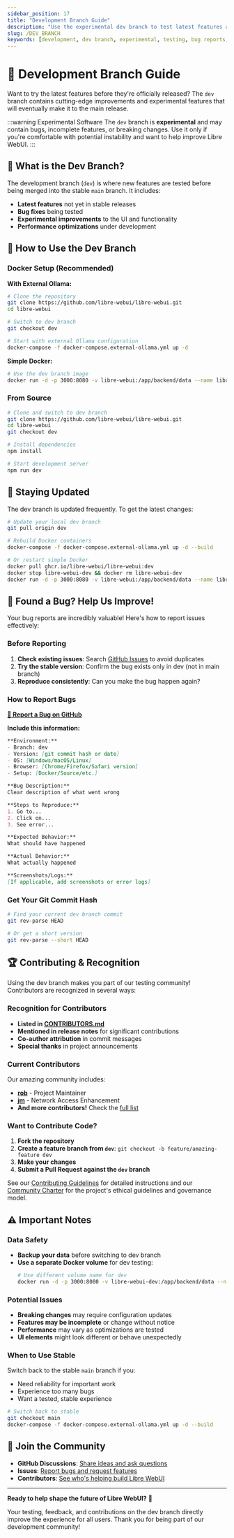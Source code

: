 ```yaml
---
sidebar_position: 17
title: "Development Branch Guide"
description: "Use the experimental dev branch to test latest features and help improve Libre WebUI. Learn how to report bugs and contribute."
slug: /DEV_BRANCH
keywords: [development, dev branch, experimental, testing, bug reports, contributing, latest features]
---
```


# 🧪 Development Branch Guide

Want to try the latest features before they're officially released? The `dev` branch contains cutting-edge improvements and experimental features that will eventually make it to the main release.

:::warning Experimental Software
The `dev` branch is **experimental** and may contain bugs, incomplete features, or breaking changes. Use it only if you're comfortable with potential instability and want to help improve Libre WebUI.
:::

## 🎯 What is the Dev Branch?

The development branch (`dev`) is where new features are tested before being merged into the stable `main` branch. It includes:

- **Latest features** not yet in stable releases
- **Bug fixes** being tested
- **Experimental improvements** to the UI and functionality
- **Performance optimizations** under development

## 🚀 How to Use the Dev Branch

### Docker Setup (Recommended)

**With External Ollama:**
```bash
# Clone the repository
git clone https://github.com/libre-webui/libre-webui.git
cd libre-webui

# Switch to dev branch
git checkout dev

# Start with external Ollama configuration
docker-compose -f docker-compose.external-ollama.yml up -d
```

**Simple Docker:**
```bash
# Use the dev branch image
docker run -d -p 3000:8080 -v libre-webui:/app/backend/data --name libre-webui-dev --restart always ghcr.io/libre-webui/libre-webui:dev
```

### From Source

```bash
# Clone and switch to dev branch
git clone https://github.com/libre-webui/libre-webui.git
cd libre-webui
git checkout dev

# Install dependencies
npm install

# Start development server
npm run dev
```

## 🔄 Staying Updated

The dev branch is updated frequently. To get the latest changes:

```bash
# Update your local dev branch
git pull origin dev

# Rebuild Docker containers
docker-compose -f docker-compose.external-ollama.yml up -d --build

# Or restart simple Docker
docker pull ghcr.io/libre-webui/libre-webui:dev
docker stop libre-webui-dev && docker rm libre-webui-dev
docker run -d -p 3000:8080 -v libre-webui:/app/backend/data --name libre-webui-dev --restart always ghcr.io/libre-webui/libre-webui:dev
```

## 🐛 Found a Bug? Help Us Improve!

Your bug reports are incredibly valuable! Here's how to report issues effectively:

### Before Reporting

1. **Check existing issues**: Search [GitHub Issues](https://github.com/libre-webui/libre-webui/issues) to avoid duplicates
2. **Try the stable version**: Confirm the bug exists only in dev (not in main branch)
3. **Reproduce consistently**: Can you make the bug happen again?

### How to Report Bugs

[**🐛 Report a Bug on GitHub**](https://github.com/libre-webui/libre-webui/issues/new)

**Include this information:**

```markdown
**Environment:**
- Branch: dev
- Version: [git commit hash or date]
- OS: [Windows/macOS/Linux]
- Browser: [Chrome/Firefox/Safari version]
- Setup: [Docker/Source/etc.]

**Bug Description:**
Clear description of what went wrong

**Steps to Reproduce:**
1. Go to...
2. Click on...
3. See error...

**Expected Behavior:**
What should have happened

**Actual Behavior:**
What actually happened

**Screenshots/Logs:**
[If applicable, add screenshots or error logs]
```

### Get Your Git Commit Hash

```bash
# Find your current dev branch commit
git rev-parse HEAD

# Or get a short version
git rev-parse --short HEAD
```

## 🏆 Contributing & Recognition

Using the dev branch makes you part of our testing community! Contributors are recognized in several ways:

### Recognition for Contributors

- **Listed in [CONTRIBUTORS.md](https://github.com/libre-webui/libre-webui/blob/main/CONTRIBUTORS.md)**
- **Mentioned in release notes** for significant contributions
- **Co-author attribution** in commit messages
- **Special thanks** in project announcements

### Current Contributors

Our amazing community includes:

- **[rob](https://github.com/kroonen)** - Project Maintainer
- **[jm](https://github.com/jmoney7823956789378)** - Network Access Enhancement
- **And more contributors!** Check the [full list](https://github.com/libre-webui/libre-webui/blob/main/CONTRIBUTORS.md)

### Want to Contribute Code?

1. **Fork the repository**
2. **Create a feature branch from `dev`**: `git checkout -b feature/amazing-feature dev`
3. **Make your changes**
4. **Submit a Pull Request against the `dev` branch**

See our [Contributing Guidelines](https://github.com/libre-webui/libre-webui/blob/main/CONTRIBUTORS.md#contribution-guidelines) for detailed instructions and our [Community Charter](./CHARTER) for the project's ethical guidelines and governance model.

## ⚠️ Important Notes

### Data Safety

- **Backup your data** before switching to dev branch
- **Use a separate Docker volume** for dev testing:
  ```bash
  # Use different volume name for dev
  docker run -d -p 3000:8080 -v libre-webui-dev:/app/backend/data --name libre-webui-dev ghcr.io/libre-webui/libre-webui:dev
  ```

### Potential Issues

- **Breaking changes** may require configuration updates
- **Features may be incomplete** or change without notice
- **Performance** may vary as optimizations are tested
- **UI elements** might look different or behave unexpectedly

### When to Use Stable

Switch back to the stable `main` branch if you:
- Need reliability for important work
- Experience too many bugs
- Want a tested, stable experience

```bash
# Switch back to stable
git checkout main
docker-compose -f docker-compose.external-ollama.yml up -d --build
```

## 🌟 Join the Community

- **GitHub Discussions**: [Share ideas and ask questions](https://github.com/libre-webui/libre-webui/discussions)
- **Issues**: [Report bugs and request features](https://github.com/libre-webui/libre-webui/issues)
- **Contributors**: [See who's helping build Libre WebUI](https://github.com/libre-webui/libre-webui/blob/main/CONTRIBUTORS.md)

---

**Ready to help shape the future of Libre WebUI?** 🚀

Your testing, feedback, and contributions on the dev branch directly improve the experience for all users. Thank you for being part of our development community!
